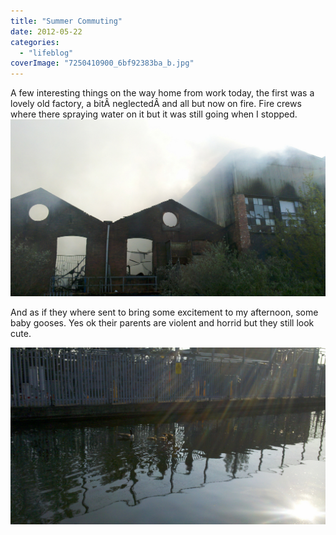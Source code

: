```yaml
---
title: "Summer Commuting"
date: 2012-05-22
categories: 
  - "lifeblog"
coverImage: "7250410900_6bf92383ba_b.jpg"
---
```


A few interesting things on the way home from work today, the first was a lovely old factory, a bitÂ neglectedÂ and all but now on fire. Fire crews where there spraying water on it but it was still going when I stopped. [![Fire on the canal](images/7250409860_4945aa1e83_b.jpg)](http://www.davelodwig.co.uk/photos/photo/7250409860/fire-on-the-canal.html "Fire on the canal")

And as if they where sent to bring some excitement to my afternoon, some baby gooses. Yes ok their parents are violent and horrid but they still look cute.

[![Baby Gooses](images/7250410900_6bf92383ba_b.jpg)](http://www.flickr.com/photos/davelodwig/7250410900/ "Baby Gooses")
